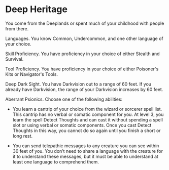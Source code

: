 # Deep Heritage

You come from the Deeplands or spent much of your childhood with people from there.

Languages. You know Common, Undercommon, and one other language of your choice.

Skill Proficiency. You have proficiency in your choice of either Stealth and Survival.

Tool Proficiency. You have proficiency in your choice of either Poisoner's Kits or Navigator's Tools.

Deep Dark Sight. You have Darkvision out to a range of 60 feet. If you already have Darkvision, the range of your Darkvision increases by 60 feet.

Aberrant Psionics. Choose one of the following abilities:

- You learn a cantrip of your choice from the wizard or sorcerer spell list. This cantrip has no verbal or somatic component for you. At level 3, you learn the spell Detect Thoughts and can cast it without spending a spell slot or using verbal or somatic components. Once you cast Detect Thoughts in this way, you cannot do so again until you finish a short or long rest.

- You can send telepathic messages to any creature you can see within 30 feet of you. You don’t need to share a language with the creature for it to understand these messages, but it must be able to understand at least one language to comprehend them.
